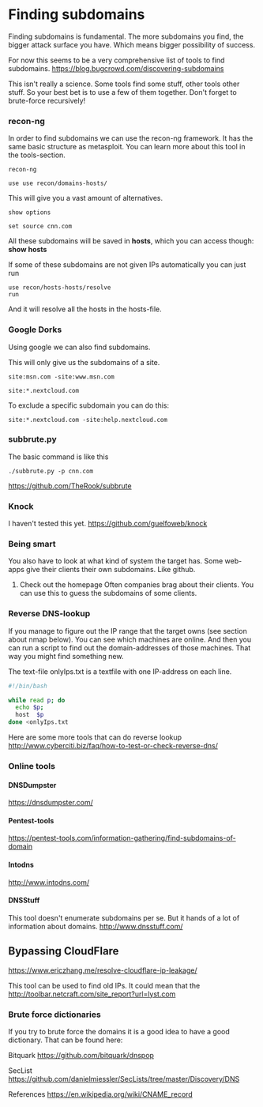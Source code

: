 # Finding subdomains


Finding subdomains is fundamental. The more subdomains you find, the bigger attack surface you have. Which means bigger possibility of success.

For now this seems to be a very comprehensive list of tools to find subdomains.
https://blog.bugcrowd.com/discovering-subdomains

This isn't really a science. Some tools find some stuff, other tools other stuff. So your best bet is to use a few of them together. Don't forget to brute-force recursively!


### recon-ng
In order to find subdomains we can use the recon-ng framework. It has the same basic structure as metasploit. You can learn more about this tool in the tools-section.

```
recon-ng
```

```
use use recon/domains-hosts/
```

This will give you a vast amount of alternatives.

```
show options
```

```
set source cnn.com
```


All these subdomains will be saved in **hosts**, which you can access though: **show hosts**

If some of these subdomains are not given IPs automatically you can just run
```
use recon/hosts-hosts/resolve
run
```

And it will resolve all the hosts in the hosts-file. 


### Google Dorks
Using google we can also find subdomains.

This will only give us the subdomains of a site.

```
site:msn.com -site:www.msn.com
```

```
site:*.nextcloud.com
```

To exclude a specific subdomain you can do this:
```
site:*.nextcloud.com -site:help.nextcloud.com
```

### subbrute.py

The basic command is like this

```
./subbrute.py -p cnn.com
```

https://github.com/TheRook/subbrute

### Knock
I haven't tested this yet.
https://github.com/guelfoweb/knock



### Being smart

You also have to look at what kind of system the target has. Some web-apps give their clients their own subdomains. Like github.

1. Check out the homepage
Often companies brag about their clients. You can use this to guess the subdomains of some clients.


### Reverse DNS-lookup

If you manage to figure out the IP range that the target owns (see section about nmap below). You can see which machines are online. And then you can run a script to find out the domain-addresses of those machines. That way you might find something new.

The text-file onlyIps.txt is a textfile with one IP-address on each line.

```bash
#!/bin/bash

while read p; do
  echo $p;
  host  $p
done <onlyIps.txt
```

Here are some more tools that can do reverse lookup
http://www.cyberciti.biz/faq/how-to-test-or-check-reverse-dns/


### Online tools

#### DNSDumpster
https://dnsdumpster.com/

#### Pentest-tools
https://pentest-tools.com/information-gathering/find-subdomains-of-domain

#### Intodns
http://www.intodns.com/

#### DNSStuff
This tool doesn't enumerate subdomains per se. But it hands of a lot of information about domains.
http://www.dnsstuff.com/


## Bypassing CloudFlare

https://www.ericzhang.me/resolve-cloudflare-ip-leakage/


This tool can be used to find old IPs. It could mean that the 
http://toolbar.netcraft.com/site_report?url=lyst.com



### Brute force dictionaries

If you try to brute force the domains it is a good idea to have a good dictionary. That can be found here:

Bitquark
https://github.com/bitquark/dnspop

SecList
https://github.com/danielmiessler/SecLists/tree/master/Discovery/DNS


References
https://en.wikipedia.org/wiki/CNAME_record



